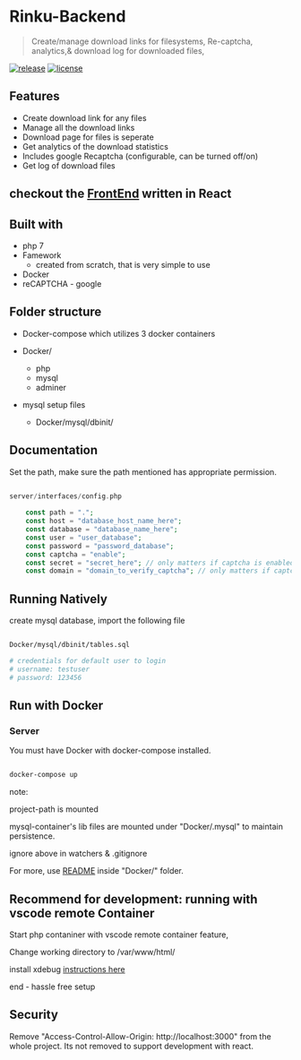# Rinku-Backend

> Create/manage download links for filesystems, Re-captcha, analytics,& download log for downloaded files,

[![release][badge]][release link] [![license][license-badge]][license file]

[license-badge]: https://img.shields.io/github/license/aghontpi/Rinku-Backend?style=flat-square
[license file]: https://github.com/aghontpi/Rinku-Backend/blob/master/LICENSE
[badge]: https://img.shields.io/github/v/release/aghontpi/Rinku-Backend?include_prereleases&style=flat-square
[release link]: https://github.com/aghontpi/Rinku-Backend/releases


## Features

- Create download link for any files
- Manage all the download links
- Download page for files is seperate
- Get analytics of the download statistics
- Includes google Recaptcha (configurable, can be turned off/on)
- Get log of download files

## checkout the [FrontEnd](https://github.com/aghontpi/Rinku-Frontend) written in React 

## Built with

- php 7
- Famework
    - created from scratch, that is very simple to use
- Docker
- reCAPTCHA - google

## Folder structure


- Docker-compose which utilizes 3 docker containers
- Docker/
    - php
    - mysql
    - adminer
        
- mysql setup files
    - Docker/mysql/dbinit/


## Documentation

Set the path, make sure the path mentioned has appropriate permission.

```php

server/interfaces/config.php
   
    const path = ".";
    const host = "database_host_name_here";
    const database = "database_name_here";
    const user = "user_database";
    const password = "password_database";
    const captcha = "enable";
    const secret = "secret_here"; // only matters if captcha is enabled
    const domain = "domain_to_verify_captcha"; // only matters if captcha is enabled

```

## Running Natively

create mysql database, import the following file

```bash

Docker/mysql/dbinit/tables.sql

# credentials for default user to login
# username: testuser
# password: 123456

```

## Run with Docker

### Server

You must have Docker with docker-compose installed.


```bash

docker-compose up

```
note: 

project-path is mounted

mysql-container's lib files are mounted under "Docker/.mysql" to maintain persistence.

ignore above in watchers & .gitignore

For more, use [README](https://github.com/aghontpi/Rinku-Backend/blob/master/Docker/README.MD) inside "Docker/" folder.


## Recommend for development: running with vscode remote Container

Start php contaniner with vscode remote container feature,

Change working directory to /var/www/html/

install xdebug [instructions here](https://github.com/Gopinath001/Rinku-Backend/blob/master/Docker/README.MD)

end - hassle free setup 

## Security

Remove "Access-Control-Allow-Origin: http://localhost:3000" from the whole project. Its not removed 
to support development with react.
